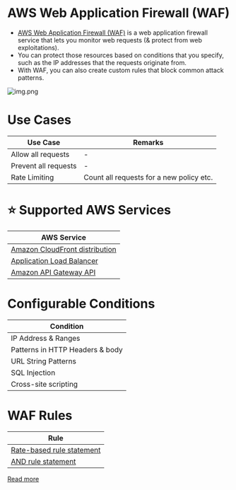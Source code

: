# AWS Web Application Firewall (WAF)
- [AWS Web Application Firewall (WAF)](https://aws.amazon.com/waf/) is a web application firewall service that lets you monitor web requests (& protect from web exploitations). 
- You can protect those resources based on conditions that you specify, such as the IP addresses that the requests originate from.
- With WAF, you can also create custom rules that block common attack patterns.

![img.png](https://d1.awsstatic.com/Product-Page-Diagram_AWS-Web-Application-Firewall%402x.5f24d1b519ed1a88b7278c5d4cf7e4eeaf9b75cf.png)

# Use Cases

| Use Case             | Remarks                                  |
|----------------------|------------------------------------------|
| Allow all requests   | -                                        |
| Prevent all requests | -                                        |
| Rate Limiting        | Count all requests for a new policy etc. |

# :star: Supported AWS Services

| AWS Service                                                                                                             |
|-------------------------------------------------------------------------------------------------------------------------|
| [Amazon CloudFront distribution](../../1_NetworkingAndContentDelivery/1_EdgeNetworking/AmazonCloudFront.md)             |
| [Application Load Balancer](../../1_NetworkingAndContentDelivery/2_ApplicationNetworking/ElasticLoadBalancer/Readme.md) |
| [Amazon API Gateway API](../../1_NetworkingAndContentDelivery/2_ApplicationNetworking/AmazonAPIGateway/Readme.md)       |

# Configurable Conditions

| Condition                       |
|---------------------------------|
| IP Address & Ranges             |
| Patterns in HTTP Headers & body |
| URL String Patterns             |
| SQL Injection                   |
| Cross-site scripting            |

# WAF Rules

| Rule                                                                                                                       |
|----------------------------------------------------------------------------------------------------------------------------|
| [Rate-based rule statement](https://docs.aws.amazon.com/waf/latest/developerguide/waf-rule-statement-type-rate-based.html) |
| [AND rule statement](https://docs.aws.amazon.com/waf/latest/developerguide/waf-rule-statement-type-and.html)               |

[Read more](https://docs.aws.amazon.com/waf/latest/developerguide/waf-rules.html)

